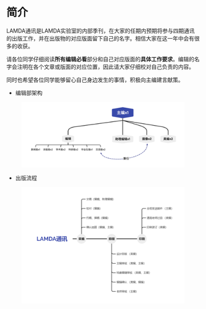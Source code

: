 # 简介

LAMDA通讯是LAMDA实验室的内部季刊，在大家的任期内预期将参与四期通讯的出版工作，并在出版物的对应版面留下自己的名字。相信大家在这一年中会有很多的收获。

请各位同学仔细阅读**所有编辑必看**部分和自己对应版面的**具体工作要求**。编辑的名字会注明在各个文章或版面的对应位置，因此请大家仔细校对自己负责的内容。

同时也希望各位同学能够留心自己身边发生的事情，积极向主编建言献策。

* 编辑部架构

<figure><img src=".gitbook/assets/image.png" alt=""><figcaption></figcaption></figure>



* 出版流程

<figure><img src=".gitbook/assets/image (1).png" alt=""><figcaption></figcaption></figure>
